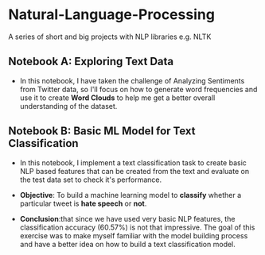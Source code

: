 # Natural-Language-Processing
A series of short and big projects with NLP libraries e.g. NLTK
## Notebook A: Exploring Text Data
   - In this notebook, I have taken the challenge of Analyzing Sentiments from Twitter data, so I'll focus on how to generate word frequencies and use it to create **Word Clouds** to help me get a better overall understanding of the dataset.

## Notebook B: Basic ML Model for Text Classification
   - In this notebook, I implement a text classification task to create basic NLP based features that can be created from the text and evaluate on the test data set to check it's performance.
   
   - **Objective**: To build a machine learning model to **classify** whether a particular tweet is **hate speech** or **not**.
   
   - **Conclusion**:that since we have used very basic NLP features, the classification accuracy (60.57%) is not that impressive. The goal of this exercise was to make myself familiar with the model building process and have a better idea on how to build a text classification model.
